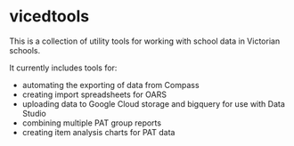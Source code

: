 # vicedtools

This is a collection of utility tools for working with school data in Victorian schools.

It currently includes tools for:

* automating the exporting of data from Compass
* creating import spreadsheets for OARS
* uploading data to Google Cloud storage and bigquery for use with Data Studio
* combining multiple PAT group reports
* creating item analysis charts for PAT data

